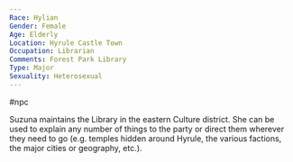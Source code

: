 ```yaml
---
Race: Hylian
Gender: Female
Age: Elderly
Location: Hyrule Castle Town
Occupation: Librarian
Comments: Forest Park Library
Type: Major
Sexuality: Heterosexual
---
```

#npc 

Suzuna maintains the Library in the eastern Culture district. She can be used to explain any number of things to the party or direct them wherever they need to go (e.g. temples hidden around Hyrule, the various factions, the major cities or geography, etc.).